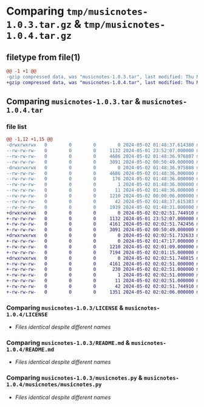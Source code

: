 # Comparing `tmp/musicnotes-1.0.3.tar.gz` & `tmp/musicnotes-1.0.4.tar.gz`

## filetype from file(1)

```diff
@@ -1 +1 @@
-gzip compressed data, was "musicnotes-1.0.3.tar", last modified: Thu May  2 01:48:37 2024, max compression
+gzip compressed data, was "musicnotes-1.0.4.tar", last modified: Thu May  2 02:02:51 2024, max compression
```

## Comparing `musicnotes-1.0.3.tar` & `musicnotes-1.0.4.tar`

### file list

```diff
@@ -1,12 +1,15 @@
-drwxrwxrwx   0        0        0        0 2024-05-02 01:48:37.614380 musicnotes-1.0.3/
--rw-rw-rw-   0        0        0     1132 2024-05-01 23:52:07.000000 musicnotes-1.0.3/LICENSE
--rw-rw-rw-   0        0        0     4686 2024-05-02 01:48:36.976807 musicnotes-1.0.3/PKG-INFO
--rw-rw-rw-   0        0        0     3091 2024-05-02 00:50:49.000000 musicnotes-1.0.3/README.md
-drwxrwxrwx   0        0        0        0 2024-05-02 01:48:36.975808 musicnotes-1.0.3/musicnotes.egg-info/
--rw-rw-rw-   0        0        0     4686 2024-05-02 01:48:36.000000 musicnotes-1.0.3/musicnotes.egg-info/PKG-INFO
--rw-rw-rw-   0        0        0      176 2024-05-02 01:48:36.000000 musicnotes-1.0.3/musicnotes.egg-info/SOURCES.txt
--rw-rw-rw-   0        0        0        1 2024-05-02 01:48:36.000000 musicnotes-1.0.3/musicnotes.egg-info/dependency_links.txt
--rw-rw-rw-   0        0        0       11 2024-05-02 01:48:36.000000 musicnotes-1.0.3/musicnotes.egg-info/top_level.txt
--rw-rw-rw-   0        0        0     1210 2024-05-02 00:00:06.000000 musicnotes-1.0.3/musicnotes.py
--rw-rw-rw-   0        0        0       42 2024-05-02 01:48:37.615383 musicnotes-1.0.3/setup.cfg
--rw-rw-rw-   0        0        0     1939 2024-05-02 01:48:31.000000 musicnotes-1.0.3/setup.py
+drwxrwxrwx   0        0        0        0 2024-05-02 02:02:51.744910 musicnotes-1.0.4/
+-rw-rw-rw-   0        0        0     1132 2024-05-01 23:52:07.000000 musicnotes-1.0.4/LICENSE
+-rw-rw-rw-   0        0        0     4161 2024-05-02 02:02:51.742456 musicnotes-1.0.4/PKG-INFO
+-rw-rw-rw-   0        0        0     3091 2024-05-02 00:50:49.000000 musicnotes-1.0.4/README.md
+drwxrwxrwx   0        0        0        0 2024-05-02 02:02:51.732633 musicnotes-1.0.4/musicnotes/
+-rw-rw-rw-   0        0        0        0 2024-05-02 01:47:17.000000 musicnotes-1.0.4/musicnotes/__init__.py
+-rw-rw-rw-   0        0        0     1210 2024-05-02 02:01:09.000000 musicnotes-1.0.4/musicnotes/musicnotes.py
+-rw-rw-rw-   0        0        0     7194 2024-05-02 02:01:15.000000 musicnotes-1.0.4/musicnotes/sound.py
+drwxrwxrwx   0        0        0        0 2024-05-02 02:02:51.740815 musicnotes-1.0.4/musicnotes.egg-info/
+-rw-rw-rw-   0        0        0     4161 2024-05-02 02:02:51.000000 musicnotes-1.0.4/musicnotes.egg-info/PKG-INFO
+-rw-rw-rw-   0        0        0      230 2024-05-02 02:02:51.000000 musicnotes-1.0.4/musicnotes.egg-info/SOURCES.txt
+-rw-rw-rw-   0        0        0        1 2024-05-02 02:02:51.000000 musicnotes-1.0.4/musicnotes.egg-info/dependency_links.txt
+-rw-rw-rw-   0        0        0       11 2024-05-02 02:02:51.000000 musicnotes-1.0.4/musicnotes.egg-info/top_level.txt
+-rw-rw-rw-   0        0        0       42 2024-05-02 02:02:51.744910 musicnotes-1.0.4/setup.cfg
+-rw-rw-rw-   0        0        0     1351 2024-05-02 02:02:06.000000 musicnotes-1.0.4/setup.py
```

### Comparing `musicnotes-1.0.3/LICENSE` & `musicnotes-1.0.4/LICENSE`

 * *Files identical despite different names*

### Comparing `musicnotes-1.0.3/README.md` & `musicnotes-1.0.4/README.md`

 * *Files identical despite different names*

### Comparing `musicnotes-1.0.3/musicnotes.py` & `musicnotes-1.0.4/musicnotes/musicnotes.py`

 * *Files identical despite different names*

